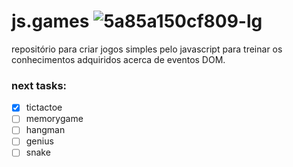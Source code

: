 # js.games ![5a85a150cf809-lg](https://user-images.githubusercontent.com/52453558/68998578-15f7d680-0893-11ea-95d2-967a9dc42586.png)
repositório para criar jogos simples pelo javascript para treinar os conhecimentos adquiridos acerca de eventos DOM.

### next tasks:

- [x] tictactoe
- [ ] memorygame
- [ ] hangman
- [ ] genius
- [ ] snake

